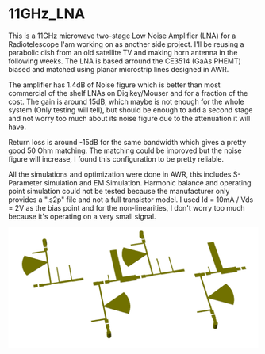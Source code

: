 # 11GHz_LNA
This is a 11GHz microwave two-stage Low Noise Amplifier (LNA) for a Radiotelescope I'am working on as another side project. I'll be reusing a parabolic dish from an old satellite TV and making  horn antenna in the following weeks. The LNA is based arround the CE3514 (GaAs PHEMT) biased and matched using planar microstrip lines designed in AWR.

The amplifier has 1.4dB of Noise figure which is better than most commercial of the shelf LNAs on Digikey/Mouser and for a fraction of the cost. The gain is around 15dB, which maybe is not enough for the whole system (Only testing will tell), but should be enough to add a second stage and not worry too much about its noise figure due to the attenuation it will have.

Return loss is around -15dB for the same bandwidth which gives a pretty good 50 Ohm matching. The matching could be improved but the noise figure will increase, I found this configuration to be pretty reliable.

All the simulations and optimization were done in AWR, this includes S-Parameter simulation and EM Simulation. Harmonic balance and operating point simulation could not be tested because the manufacturer only provides a ".s2p" file and not a full transistor model. I used Id = 10mA / Vds = 2V as the bias point and for the non-linearities, I don't worry too much because it's operating on a very small signal.

![plot](3D_LNA.PNG)
